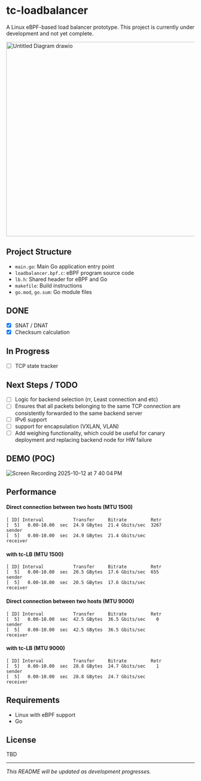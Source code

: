 # tc-loadbalancer
A Linux eBPF-based load balancer prototype. This project is currently under development and not yet complete.


<img width="541" height="518" alt="Untitled Diagram drawio" src="https://github.com/user-attachments/assets/db44c56d-3f66-4502-8f3b-064f272fdc5d" />

## Project Structure
- `main.go`: Main Go application entry point
- `loadbalancer.bpf.c`: eBPF program source code
- `lb.h`: Shared header for eBPF and Go
- `makefile`: Build instructions
- `go.mod`, `go.sum`: Go module files

## DONE
- [x] SNAT / DNAT
- [x] Checksum calculation

## In Progress
- [ ] TCP state tracker

## Next Steps / TODO
- [ ] Logic for backend selection (rr, Least connection and etc)
- [ ] Ensures that all packets belonging to the same TCP connection are consistently forwarded to the same backend server
- [ ] IPv6 support
- [ ] support for encapsulation (VXLAN, VLAN)
- [ ] Add weighing functionality, which could be useful for canary deployment and replacing backend node for HW failure

## DEMO (POC)
![Screen Recording 2025-10-12 at 7 40 04 PM](https://github.com/user-attachments/assets/f92526d6-423c-495b-acc7-47dbdbd69446)

## Performance
#### Direct connection between two hosts (MTU 1500)
```
[ ID] Interval           Transfer     Bitrate         Retr
[  5]   0.00-10.00  sec  24.9 GBytes  21.4 Gbits/sec  3267             sender
[  5]   0.00-10.00  sec  24.9 GBytes  21.4 Gbits/sec                  receiver
```

#### with tc-LB (MTU 1500)
```
[ ID] Interval           Transfer     Bitrate         Retr
[  5]   0.00-10.00  sec  20.5 GBytes  17.6 Gbits/sec  655             sender
[  5]   0.00-10.00  sec  20.5 GBytes  17.6 Gbits/sec                  receiver
```

#### Direct connection between two hosts (MTU 9000)
```
[ ID] Interval           Transfer     Bitrate         Retr
[  5]   0.00-10.00  sec  42.5 GBytes  36.5 Gbits/sec    0             sender
[  5]   0.00-10.00  sec  42.5 GBytes  36.5 Gbits/sec                  receiver
```

#### with tc-LB (MTU 9000)
```
[ ID] Interval           Transfer     Bitrate         Retr
[  5]   0.00-10.00  sec  28.8 GBytes  24.7 Gbits/sec    1             sender
[  5]   0.00-10.00  sec  28.8 GBytes  24.7 Gbits/sec                  receiver
```


## Requirements
- Linux with eBPF support
- Go

## License
TBD

---
*This README will be updated as development progresses.*
